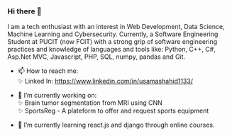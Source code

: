 ### Hi there 👋

<!--
**MughalUsama/MughalUsama** is a ✨ _special_ ✨ repository because its `README.md` (this file) appears on your GitHub profile.
Here are some ideas to get you started:

- 🔭 I’m currently working on ...
- 🌱 I’m currently learning ...
- 👯 I’m looking to collaborate on ...
- 🤔 I’m looking for help with ...
- 💬 Ask me about ...
- 📫 How to reach me: ...
- 😄 Pronouns: ...
- ⚡ Fun fact: ...
-->
I am a tech enthusiast with an interest in Web Development, Data Science, Machine Learning and Cybersecurity. Currently, a Software Engineering Student at PUCIT (now FCIT) with a strong grip of software engineering practices and knowledge of languages and tools like: Python, C++, C#, Asp.Net MVC, Javascript, PHP, SQL, numpy, pandas and Git. 

- 📫 How to reach me: <br>
      ✨ Linked In: https://www.linkedin.com/in/usamashahid1133/
  
- 🔭 I’m currently working on: <br>
      ✨ Brain tumor segmentation from MRI using CNN <br>
      ✨ SportsReg - A plateform to offer and request sports equipment
  
- 🌱 I’m currently learning react.js and django through online courses.
